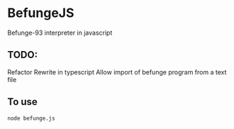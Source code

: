 # BefungeJS

Befunge-93 interpreter in javascript

## TODO:

Refactor
Rewrite in typescript
Allow import of befunge program from a text file

## To use

`node befunge.js`
